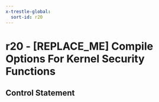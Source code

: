 ```yaml
---
x-trestle-global:
  sort-id: r20
---
```


# r20 - \[REPLACE_ME\] Compile Options For Kernel Security Functions

## Control Statement
